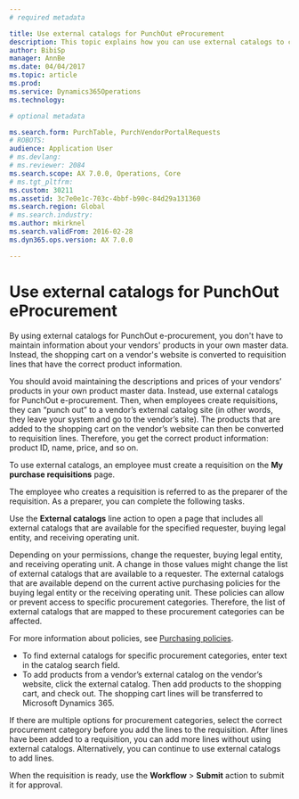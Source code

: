 ```yaml
---
# required metadata

title: Use external catalogs for PunchOut eProcurement
description: This topic explains how you can use external catalogs to create and submit requisitions.
author: BibiSp
manager: AnnBe
ms.date: 04/04/2017
ms.topic: article
ms.prod: 
ms.service: Dynamics365Operations
ms.technology: 

# optional metadata

ms.search.form: PurchTable, PurchVendorPortalRequests
# ROBOTS: 
audience: Application User
# ms.devlang: 
# ms.reviewer: 2084
ms.search.scope: AX 7.0.0, Operations, Core
# ms.tgt_pltfrm: 
ms.custom: 30211
ms.assetid: 3c7e0e1c-703c-4bbf-b90c-84d29a131360
ms.search.region: Global
# ms.search.industry: 
ms.author: mkirknel
ms.search.validFrom: 2016-02-28
ms.dyn365.ops.version: AX 7.0.0

---
```


# Use external catalogs for PunchOut eProcurement
By using external catalogs for PunchOut e-procurement, you don't have to maintain information about your vendors' products in your own master data. 
Instead, the shopping cart on a vendor's website is converted to requisition lines that have the correct product information. 

You should avoid maintaining the descriptions and prices of your vendors’ products in your own product master data. Instead, use external catalogs for PunchOut e-procurement. Then, when employees create requisitions, they can “punch out” to a vendor’s external catalog site (in other words, they leave your system and go to the vendor’s site). The products that are added to the shopping cart on the vendor’s website can then be converted to requisition lines. Therefore, you get the correct product information: product ID, name, price, and so on.

To use external catalogs, an employee must create a requisition on the **My purchase requisitions** page.

The employee who creates a requisition is referred to as the preparer of the requisition. As a preparer, you can complete the following tasks.

Use the **External catalogs** line action to open a page that includes all external catalogs that are available for the specified requester, buying legal entity, and receiving operating unit.

Depending on your permissions, change the requester, buying legal entity, and receiving operating unit. A change in those values might change the list of external catalogs that are available to a requester. The external catalogs that are available depend on the current active purchasing policies for the buying legal entity or the receiving operating unit. These policies can allow or prevent access to specific procurement categories. Therefore, the list of external catalogs that are mapped to these procurement categories can be affected.

For more information about policies, see [Purchasing policies](../procurement/purchase-policies.md).

- To find external catalogs for specific procurement categories, enter text in the catalog search field.
- To add products from a vendor’s external catalog on the vendor’s website, click the external catalog. Then add products to the shopping cart, and check out. The shopping cart lines will be transferred to Microsoft Dynamics 365.

If there are multiple options for procurement categories, select the correct procurement category before you add the lines to the requisition.
After lines have been added to a requisition, you can add more lines without using external catalogs. Alternatively, you can continue to use external catalogs to add lines.

When the requisition is ready, use the **Workflow** > **Submit** action to submit it for approval.
